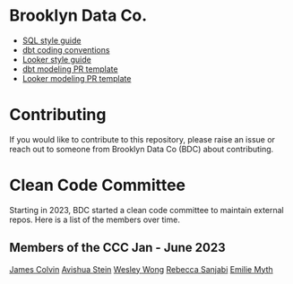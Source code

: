 # Brooklyn Data Co.

  - [SQL style guide](sql_style_guide.md)
  - [dbt coding conventions](dbt_coding_conventions.md)
  - [Looker style guide](looker_style_guide.md)
  - [dbt modeling PR template](pr_templates/dbt_modeling_pr.md)
  - [Looker modeling PR template](pr_templates/looker_modeling_pr.md)

# Contributing
If you would like to contribute to this repository, please raise an issue or reach out to someone from Brooklyn Data Co (BDC) about contributing.

# Clean Code Committee

Starting in 2023, BDC started a clean code committee to maintain external repos. Here is a list of the members over time.

## Members of the CCC Jan - June 2023
[James Colvin](https://github.com/jecolvin)
[Avishua Stein](https://github.com/shuaahvee)
[Wesley Wong](https://github.com/JiunnWai)
[Rebecca Sanjabi](https://github.com/rsanjabi)
[Emilie Myth](https://github.com/emiliemyth)